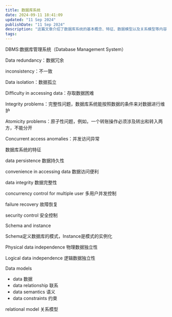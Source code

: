 ```yaml
---
title: 数据库系统
date: 2024-09-11 18:41:09
updated: "11 Sep 2024"
publishDate: "11 Sep 2024"
description: "这篇文章介绍了数据库系统的基本概念、特征、数据模型以及关系模型等内容。"
tags:
---
```


DBMS:数据库管理系统（Database Management System）

Data redundancy：数据冗余

inconsistency：不一致

Data isolation：数据孤立

Difficulty in accessing data：存取数据困难

Integrity problems：完整性问题，数据库系统能按照数据的条件来对数据进行维护

Atomicity problems：原子性问题，例如，一个转账操作必须涉及转出和转入两方，不能分开

Concurrent access anomalies：并发访问异常

数据库系统的特征

data persistence 数据持久性

convenience in accessing data 数据访问便利

data integrity 数据完整性

concurrency control for multiple user 多用户并发控制

failure recovery 故障恢复

security control 安全控制

Schema and instance

Schema定义数据库的模式，Instance是模式的实例化

Physical data independence 物理数据独立性

Logical data independence 逻辑数据独立性

Data models

- data 数据
- data relationship 联系
- data semantics 语义
- data constraints 约束

relational model 关系模型


